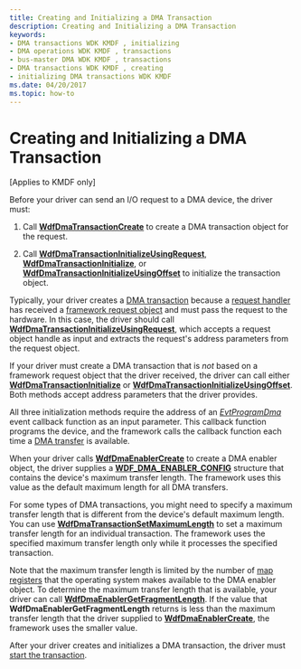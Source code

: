 ```yaml
---
title: Creating and Initializing a DMA Transaction
description: Creating and Initializing a DMA Transaction
keywords:
- DMA transactions WDK KMDF , initializing
- DMA operations WDK KMDF , transactions
- bus-master DMA WDK KMDF , transactions
- DMA transactions WDK KMDF , creating
- initializing DMA transactions WDK KMDF
ms.date: 04/20/2017
ms.topic: how-to
---
```


# Creating and Initializing a DMA Transaction


\[Applies to KMDF only\]




Before your driver can send an I/O request to a DMA device, the driver must:

1.  Call [**WdfDmaTransactionCreate**](/windows-hardware/drivers/ddi/wdfdmatransaction/nf-wdfdmatransaction-wdfdmatransactioncreate) to create a DMA transaction object for the request.

2.  Call [**WdfDmaTransactionInitializeUsingRequest**](/windows-hardware/drivers/ddi/wdfdmatransaction/nf-wdfdmatransaction-wdfdmatransactioninitializeusingrequest), [**WdfDmaTransactionInitialize**](/windows-hardware/drivers/ddi/wdfdmatransaction/nf-wdfdmatransaction-wdfdmatransactioninitialize), or [**WdfDmaTransactionInitializeUsingOffset**](/windows-hardware/drivers/ddi/wdfdmatransaction/nf-wdfdmatransaction-wdfdmatransactioninitializeusingoffset) to initialize the transaction object.

Typically, your driver creates a [DMA transaction](dma-transactions-and-dma-transfers.md) because a [request handler](request-handlers.md) has received a [framework request object](./creating-framework-request-objects.md) and must pass the request to the hardware. In this case, the driver should call [**WdfDmaTransactionInitializeUsingRequest**](/windows-hardware/drivers/ddi/wdfdmatransaction/nf-wdfdmatransaction-wdfdmatransactioninitializeusingrequest), which accepts a request object handle as input and extracts the request's address parameters from the request object.

If your driver must create a DMA transaction that is *not* based on a framework request object that the driver received, the driver can call either [**WdfDmaTransactionInitialize**](/windows-hardware/drivers/ddi/wdfdmatransaction/nf-wdfdmatransaction-wdfdmatransactioninitialize) or [**WdfDmaTransactionInitializeUsingOffset**](/windows-hardware/drivers/ddi/wdfdmatransaction/nf-wdfdmatransaction-wdfdmatransactioninitializeusingoffset). Both methods accept address parameters that the driver provides.

All three initialization methods require the address of an [*EvtProgramDma*](/windows-hardware/drivers/ddi/wdfdmatransaction/nc-wdfdmatransaction-evt_wdf_program_dma) event callback function as an input parameter. This callback function programs the device, and the framework calls the callback function each time a [DMA transfer](dma-transactions-and-dma-transfers.md) is available.

When your driver calls [**WdfDmaEnablerCreate**](/windows-hardware/drivers/ddi/wdfdmaenabler/nf-wdfdmaenabler-wdfdmaenablercreate) to create a DMA enabler object, the driver supplies a [**WDF\_DMA\_ENABLER\_CONFIG**](/windows-hardware/drivers/ddi/wdfdmaenabler/ns-wdfdmaenabler-_wdf_dma_enabler_config) structure that contains the device's maximum transfer length. The framework uses this value as the default maximum length for all DMA transfers.

For some types of DMA transactions, you might need to specify a maximum transfer length that is different from the device's default maximum length. You can use [**WdfDmaTransactionSetMaximumLength**](/windows-hardware/drivers/ddi/wdfdmatransaction/nf-wdfdmatransaction-wdfdmatransactionsetmaximumlength) to set a maximum transfer length for an individual transaction. The framework uses the specified maximum transfer length only while it processes the specified transaction.

Note that the maximum transfer length is limited by the number of [map registers](../kernel/map-registers.md) that the operating system makes available to the DMA enabler object. To determine the maximum transfer length that is available, your driver can call [**WdfDmaEnablerGetFragmentLength**](/windows-hardware/drivers/ddi/wdfdmaenabler/nf-wdfdmaenabler-wdfdmaenablergetfragmentlength). If the value that **WdfDmaEnablerGetFragmentLength** returns is less than the maximum transfer length that the driver supplied to [**WdfDmaEnablerCreate**](/windows-hardware/drivers/ddi/wdfdmaenabler/nf-wdfdmaenabler-wdfdmaenablercreate), the framework uses the smaller value.

After your driver creates and initializes a DMA transaction, the driver must [start the transaction](starting-a-dma-transaction.md).
